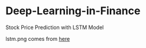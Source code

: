 # Deep-Learning-in-Finance

Stock Price Prediction with LSTM Model

lstm.png comes from [here](http://www.atyun.com/16821.html)
